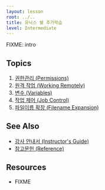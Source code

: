 ```yaml
---
layout: lesson
root: ../..
title: 유닉스 쉘 추가학습
level: Intermediate
---
```

FIXME: intro

Topics
------
1.  [권한관리 (Permissions)](01-perm.html)
2.  [원격 작업 (Working Remotely)](02-ssh.html)
3.  [변수 (Variables)](03-var.html)
4.  [작업 제어 (Job Control)](04-job.html)
5.  [파일이름 확장 (Filename Expansion)](05-expansion.html)

See Also
--------
*   [강사 안내서 (Instructor's Guide)](guide.html)
*   [참고문헌 (Reference)](reference.html)

Resources
---------
*   FIXME
